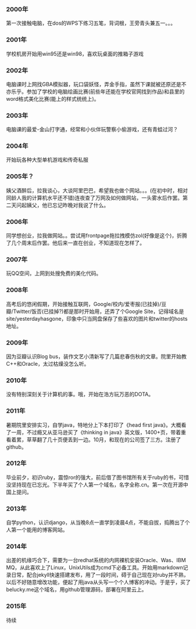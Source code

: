 ### 2000年
第一次接触电脑，在dos的WPS下练习五笔，背词根，王旁青头兼五一。。。

### 2001年
学校机房开始用win95还是win98，喜欢玩桌面的推箱子游戏

### 2002年
电脑课时上网找GBA模拟器，玩口袋妖怪，弄金手指，虽然下课就被还原还是不亦乐乎。参加了学校的电脑绘画比赛(前些年还能在学校官网找到作品)和县里的word格式美化比赛(能上的样式统统上)。

### 2003年
电脑课的最爱-金山打字通，经常和小伙伴玩警察小偷游戏，还有青蛙过河？

### 2004年
开始玩各种大型单机游戏和传奇私服

### 2005年？
姨父酒醉后，拉我谈心，大谈阿里巴巴，希望我也做个网站。。。(在初中时，相对同龄人我的计算机水平还不错)连夜查了万网及如何做网站，一头雾水后作罢。第二天问起姨父，他已忘记昨晚对我说了什么。

### 2006年
同学想创业，拉我做网站。。尝试用frontpage拖拉拽模仿zol(好像是这个)，折腾了几个周末后作罢。他后来一直在创业，不知道现在怎样了。

### 2007年
玩QQ空间，上网到处搜免费的美化代码。

### 2008年
高考后的悠闲假期，开始接触互联网，Google/校内/爱枣报(已挂掉)/豆瓣/Twitter/饭否(已挂掉?)都是那时开始用，还弄了个Google Site，记得域名是site/yesterdayhasgone，印象中只当网盘保存了些喜欢的图片和twitter的hosts地址。

### 2009年
因为豆瓣认识Blog bus，装作文艺小清新写了几篇悲春伤秋的文章。院里开始教C++和Oracle，太过枯燥没怎么听。

### 2010年
没有特别深刻关于计算机的事。哦，开始在浩方玩万恶的DOTA。

### 2011年
暑期院里安排实习，自学java，特地分上下本打印了《head first java》。大概看了一周，不过瘾又从亚马逊买了《thinking in java》英文版，1400+页，带着重看着累，草草翻了几十页便丢到一边。10月，和现在的公司签了三方。注册了github。

### 2012年
毕业前夕，初识ruby，震惊ror的强大，前后借了图书馆所有关于ruby的书，可惜没坚持现在已忘光。下半年买了个人第一个域名，名字全称.cn。第一次在开源中国上提问。

### 2013年
自学python，认识django，从当晚8点一直学到凌晨4点，不能自拔，捣腾出了个人第一个能用的博客网站。

### 2014年
出差的机缘巧合下，需要为一台redhat系统的内网裸机安装Oracle、Was、IBM MQ，从此喜欢上了Linux，UnixUtils成为cmd下必备工具。开始用markdown记录日常，配合jekyll快速搭建发布，用了一段时间，碍于自己现在对ruby并不熟，以后不好随意增改功能，便起了用java从头写一个个人博客的冲动。于是乎，买了belucky.me这个域名，用github管理源码，部署在阿里云上。

### 2015年
待续
